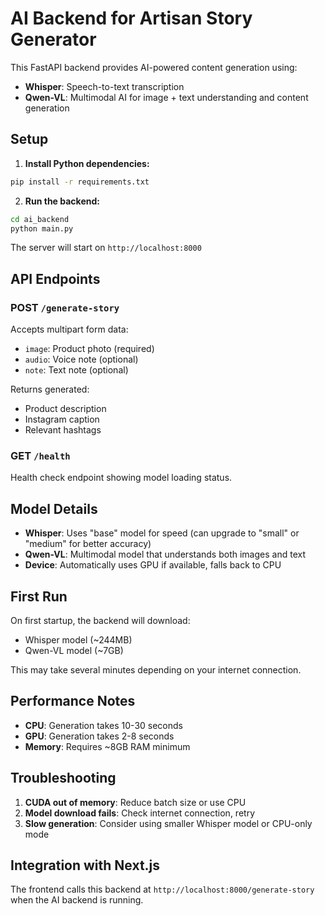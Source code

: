 # AI Backend for Artisan Story Generator

This FastAPI backend provides AI-powered content generation using:
- **Whisper**: Speech-to-text transcription
- **Qwen-VL**: Multimodal AI for image + text understanding and content generation

## Setup

1. **Install Python dependencies:**
```bash
pip install -r requirements.txt
```

2. **Run the backend:**
```bash
cd ai_backend
python main.py
```

The server will start on `http://localhost:8000`

## API Endpoints

### POST `/generate-story`
Accepts multipart form data:
- `image`: Product photo (required)
- `audio`: Voice note (optional)
- `note`: Text note (optional)

Returns generated:
- Product description
- Instagram caption  
- Relevant hashtags

### GET `/health`
Health check endpoint showing model loading status.

## Model Details

- **Whisper**: Uses "base" model for speed (can upgrade to "small" or "medium" for better accuracy)
- **Qwen-VL**: Multimodal model that understands both images and text
- **Device**: Automatically uses GPU if available, falls back to CPU

## First Run

On first startup, the backend will download:
- Whisper model (~244MB)
- Qwen-VL model (~7GB)

This may take several minutes depending on your internet connection.

## Performance Notes

- **CPU**: Generation takes 10-30 seconds
- **GPU**: Generation takes 2-8 seconds
- **Memory**: Requires ~8GB RAM minimum

## Troubleshooting

1. **CUDA out of memory**: Reduce batch size or use CPU
2. **Model download fails**: Check internet connection, retry
3. **Slow generation**: Consider using smaller Whisper model or CPU-only mode

## Integration with Next.js

The frontend calls this backend at `http://localhost:8000/generate-story` when the AI backend is running.
